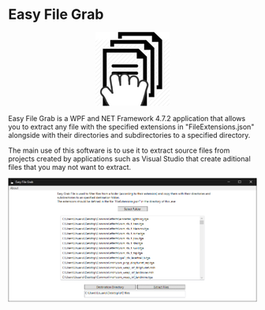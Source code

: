 # Easy File Grab

<p align="center">
  <img src="easy_file_grab.png">
</p>

Easy File Grab is a WPF and NET Framework 4.7.2 application that allows you to extract any file with the specified extensions in "FileExtensions.json" alongside with their directories and subdirectories to a specified directory.

The main use of this software is to use it to extract source files from projects created by applications such as Visual Studio that create aditional files that you may not want to extract.

![alt text](Easy_File_Grab_Screenshot.png)
